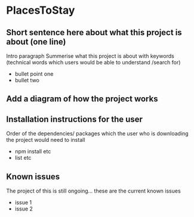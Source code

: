 # PlacesToStay

## Short sentence here about what this project is about (one line)

Intro paragraph
Summerise what this project is about with keywords (technical words which users would be able to understand /search for)
* bullet point one
* bullet two

## Add a diagram of how the project works 


## Installation instructions for the user 
Order of the dependencies/ packages which the user who is downloading the project would need to install 

* npm install etc <dependencies>
* list etc

## Known issues 
The project of this is still ongoing... these are the current known issues 
* issue 1
* issue 2